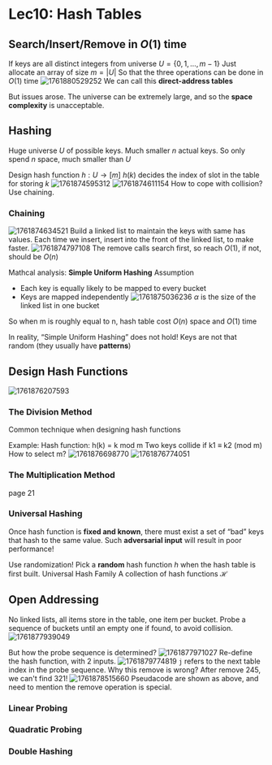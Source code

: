 # Lec10: Hash Tables
## Search/Insert/Remove in $O(1)$ time
If keys are all distinct integers from universe $U=\{0, 1, \dots, m-1\}$
Just allocate an array of size $m=|U|$
So that the three operations can be done in $O(1)$ time
![1761880529252](image/lec10/1761880529252.png)
We can call this **direct-address tables**

But issues arose.
The universe can be extremely large, and so the **space complexity** is unacceptable.

## Hashing
Huge universe $U$ of possible keys.
Much smaller $n$ actual keys.
So only spend $n$ space, much smaller than $U$

Design hash function $h: U\rightarrow [m]$
$h(k)$ decides the index of slot in the table for storing $k$
![1761874595312](image/lec10/1761874595312.png)
![1761874611154](image/lec10/1761874611154.png)
How to cope with collision?
Use chaining.

### Chaining
![1761874634521](image/lec10/1761874634521.png)
Build a linked list to maintain the keys with same has values.
Each time we insert, insert into the front of the linked list, to make faster.
![1761874797108](image/lec10/1761874797108.png)
The remove calls search first, so reach $O(1)$, if not, should be $O(n)$

Mathcal analysis:
**Simple Uniform Hashing** Assumption
- Each key is equally likely to be mapped to every bucket
- Keys are mapped independently
![1761875036236](image/lec10/1761875036236.png)
$\alpha$ is the size of the linked list in one bucket

So when m is roughly equal to n, hash table cost $O(n)$ space and $O(1)$ time

In reality, “Simple Uniform Hashing” does not hold!
Keys are not that random (they usually have **patterns**)

## Design Hash Functions
![1761876207593](image/lec10/1761876207593.png)

### The Division Method
Common technique when designing hash functions

Example:
Hash function: h(k) = k mod m
Two keys collide if k1 ≡ k2 (mod m)
How to select m?
![1761876698770](image/lec10/1761876698770.png)
![1761876774051](image/lec10/1761876774051.png)

### The Multiplication Method
page 21


### Universal Hashing
Once hash function is **fixed and known**, there must exist a set of “bad” keys that hash to the same value.
Such **adversarial input** will result in poor performance!

Use randomization!
Pick a **random** hash function $h$ when the hash table is first built.
Universal Hash Family
A collection of hash functions $\mathcal{H}$ 



## Open Addressing
No linked lists, all items store in the table, one item per bucket.
Probe a sequence of buckets until an empty one if found, to avoid collision.
![1761877939049](image/lec10/1761877939049.png)

But how the probe sequence is determined?
![1761877971027](image/lec10/1761877971027.png)
Re-define the hash function, with 2 inputs.
![1761879774819](image/lec10/1761879774819.png)
`j` refers to the next table index in the probe sequence.
Why this remove is wrong?
After remove 245, we can't find 321!
![1761878515660](image/lec10/1761878515660.png)
Pseudacode are shown as above, and need to mention the remove operation is special.

### Linear Probing


### Quadratic Probing


### Double Hashing
